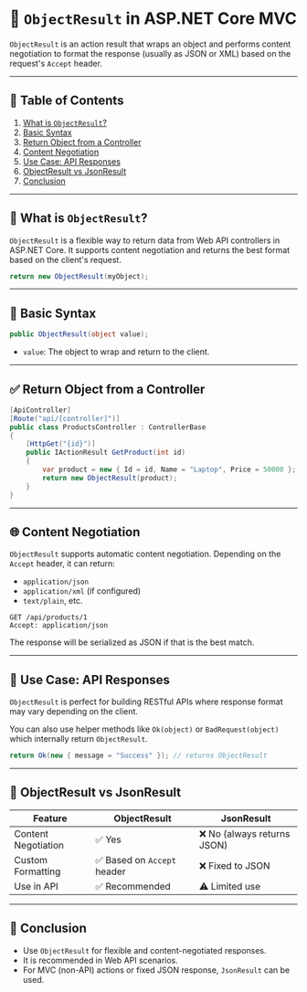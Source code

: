 # 📄 `ObjectResult` in ASP.NET Core MVC

`ObjectResult` is an action result that wraps an object and performs content negotiation to format the response (usually as JSON or XML) based on the request's `Accept` header.

---

## 📌 Table of Contents

1. [What is `ObjectResult`?](#what-is-objectresult)
2. [Basic Syntax](#basic-syntax)
3. [Return Object from a Controller](#return-object-from-a-controller)
4. [Content Negotiation](#content-negotiation)
5. [Use Case: API Responses](#use-case-api-responses)
6. [ObjectResult vs JsonResult](#objectresult-vs-jsonresult)
7. [Conclusion](#conclusion)

---

## 🔹 What is `ObjectResult`?

`ObjectResult` is a flexible way to return data from Web API controllers in ASP.NET Core. It supports content negotiation and returns the best format based on the client's request.

```csharp
return new ObjectResult(myObject);
```

---

## 🔸 Basic Syntax

```csharp
public ObjectResult(object value);
```

- `value`: The object to wrap and return to the client.

---

## ✅ Return Object from a Controller

```csharp
[ApiController]
[Route("api/[controller]")]
public class ProductsController : ControllerBase
{
    [HttpGet("{id}")]
    public IActionResult GetProduct(int id)
    {
        var product = new { Id = id, Name = "Laptop", Price = 50000 };
        return new ObjectResult(product);
    }
}
```

---

## 🌐 Content Negotiation

`ObjectResult` supports automatic content negotiation. Depending on the `Accept` header, it can return:

- `application/json`
- `application/xml` (if configured)
- `text/plain`, etc.

```http
GET /api/products/1
Accept: application/json
```

The response will be serialized as JSON if that is the best match.

---

## 🚀 Use Case: API Responses

`ObjectResult` is perfect for building RESTful APIs where response format may vary depending on the client.

You can also use helper methods like `Ok(object)` or `BadRequest(object)` which internally return `ObjectResult`.

```csharp
return Ok(new { message = "Success" }); // returns ObjectResult
```

---

## 🔄 ObjectResult vs JsonResult

| Feature            | ObjectResult                        | JsonResult                      |
|--------------------|--------------------------------------|----------------------------------|
| Content Negotiation| ✅ Yes                               | ❌ No (always returns JSON)      |
| Custom Formatting  | ✅ Based on `Accept` header           | ❌ Fixed to JSON                 |
| Use in API         | ✅ Recommended                       | ⚠️ Limited use                  |

---

## 🧾 Conclusion

- Use `ObjectResult` for flexible and content-negotiated responses.
- It is recommended in Web API scenarios.
- For MVC (non-API) actions or fixed JSON response, `JsonResult` can be used.